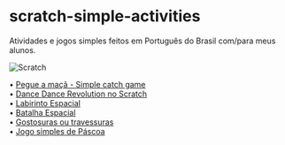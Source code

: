 # scratch-simple-activities
Atividades e jogos simples feitos em Português do Brasil com/para meus alunos.

![Scratch](https://juniortech.org/wp-content/uploads/2020/09/Scratch-cat-logo-300x300px.png) 


• [Pegue a maçã - Simple catch game](https://scratch.mit.edu/projects/1138353670/)<br>
• [Dance Dance Revolution no Scratch](https://scratch.mit.edu/projects/1193029139/)<br>
• [Labirinto Espacial](https://scratch.mit.edu/projects/1193080018/)<br>
• [Batalha Espacial](https://scratch.mit.edu/projects/1193084634/)<br>
• [Gostosuras ou travessuras](https://scratch.mit.edu/projects/1072951533)<br>
• [Jogo simples de Páscoa](https://scratch.mit.edu/projects/976241696/)<br>
